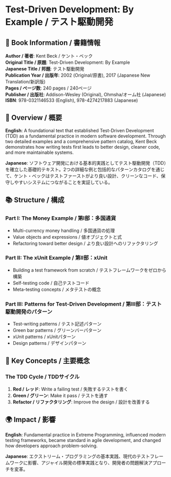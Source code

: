 # Test-Driven Development: By Example / テスト駆動開発

## 📖 Book Information / 書籍情報

**Author / 著者**: Kent Beck / ケント・ベック  
**Original Title / 原題**: Test-Driven Development: By Example  
**Japanese Title / 邦題**: テスト駆動開発  
**Publication Year / 出版年**: 2002 (Original/原書), 2017 (Japanese New Translation/新訳版)  
**Pages / ページ数**: 240 pages / 240ページ  
**Publisher / 出版社**: Addison-Wesley (Original), Ohmsha/オーム社 (Japanese)  
**ISBN**: 978-0321146533 (English), 978-4274217883 (Japanese)  

## 🎯 Overview / 概要

**English**: A foundational text that established Test-Driven Development (TDD) as a fundamental practice in modern software development. Through two detailed examples and a comprehensive pattern catalog, Kent Beck demonstrates how writing tests first leads to better design, cleaner code, and more maintainable systems.

**Japanese**: ソフトウェア開発における基本的実践としてテスト駆動開発（TDD）を確立した基礎的テキスト。2つの詳細な例と包括的なパターンカタログを通じて、ケント・ベックはテストファーストがより良い設計、クリーンなコード、保守しやすいシステムにつながることを実証している。

## 📚 Structure / 構成

### Part I: The Money Example / 第I部：多国通貨
- Multi-currency money handling / 多国通貨の処理
- Value objects and expressions / 値オブジェクトと式
- Refactoring toward better design / より良い設計へのリファクタリング

### Part II: The xUnit Example / 第II部：xUnit
- Building a test framework from scratch / テストフレームワークをゼロから構築
- Self-testing code / 自己テストコード
- Meta-testing concepts / メタテストの概念

### Part III: Patterns for Test-Driven Development / 第III部：テスト駆動開発のパターン
- Test-writing patterns / テスト記述パターン
- Green bar patterns / グリーンバーパターン
- xUnit patterns / xUnitパターン
- Design patterns / デザインパターン

## 🔑 Key Concepts / 主要概念

### The TDD Cycle / TDDサイクル
1. **Red / レッド**: Write a failing test / 失敗するテストを書く
2. **Green / グリーン**: Make it pass / テストを通す
3. **Refactor / リファクタリング**: Improve the design / 設計を改善する

## 🌍 Impact / 影響

**English**: Fundamental practice in Extreme Programming, influenced modern testing frameworks, became standard in agile development, and changed how developers approach problem-solving.

**Japanese**: エクストリーム・プログラミングの基本実践、現代のテストフレームワークに影響、アジャイル開発の標準実践となり、開発者の問題解決アプローチを変革。